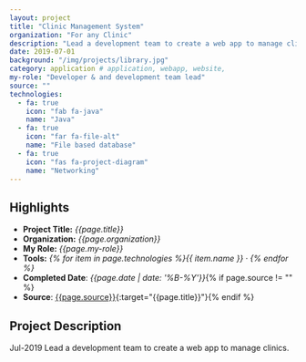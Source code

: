 ```yaml
---
layout: project
title: "Clinic Management System"
organization: "For any Clinic"
description: "Lead a development team to create a web app to manage clinics."
date: 2019-07-01
background: "/img/projects/library.jpg"
category: application # application, webapp, website,
my-role: "Developer & and development team lead"
source: ""
technologies:
  - fa: true
    icon: "fab fa-java"
    name: "Java"
  - fa: true
    icon: "far fa-file-alt"
    name: "File based database"
  - fa: true
    icon: "fas fa-project-diagram"
    name: "Networking"
---
```


## Highlights

- **Project Title:** _{{page.title}}_
- **Organization:** _{{page.organization}}_
- **My Role:** _{{page.my-role}}_
- **Tools:** _{% for item in page.technologies %}{{ item.name }}&nbsp;&middot;&nbsp;{% endfor %}_
- **Completed Date**: _{{page.date  | date: '%B-%Y'}}_{% if page.source != "" %}
- **Source**: [{{page.source}}]({{page.source}}){:target="{{page.title}}"}{% endif %}

## Project Description

Jul-2019 Lead a development team to create a web app to manage clinics.
